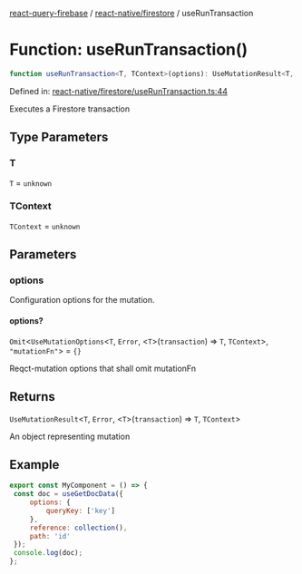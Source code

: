 [react-query-firebase](../../../modules.md) / [react-native/firestore](../index.md) / useRunTransaction

# Function: useRunTransaction()

```ts
function useRunTransaction<T, TContext>(options): UseMutationResult<T, Error, <T>(transaction) => T, TContext>
```

Defined in: [react-native/firestore/useRunTransaction.ts:44](https://github.com/vpishuk/react-query-firebase/blob/47ed1ecd8b83d68dd4237e8eb73f6aa6dea2c1fa/react-native/firestore/useRunTransaction.ts#L44)

Executes a Firestore transaction

## Type Parameters

### T

`T` = `unknown`

### TContext

`TContext` = `unknown`

## Parameters

### options

Configuration options for the mutation.

#### options?

`Omit`\<`UseMutationOptions`\<`T`, `Error`, \<`T`\>(`transaction`) => `T`, `TContext`\>, `"mutationFn"`\> = `{}`

Reqct-mutation options that shall omit mutationFn

## Returns

`UseMutationResult`\<`T`, `Error`, \<`T`\>(`transaction`) => `T`, `TContext`\>

An object representing mutation

## Example

```jsx
export const MyComponent = () => {
 const doc = useGetDocData({
     options: {
         queryKey: ['key']
     },
     reference: collection(),
     path: 'id'
 });
 console.log(doc);
};
```
